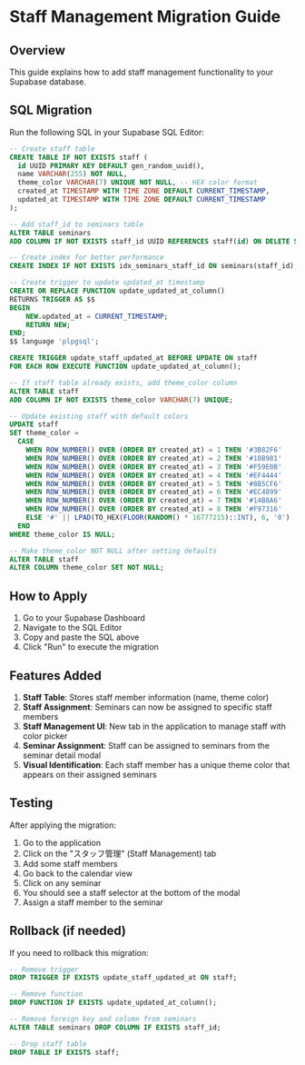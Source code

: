 # Staff Management Migration Guide

## Overview
This guide explains how to add staff management functionality to your Supabase database.

## SQL Migration

Run the following SQL in your Supabase SQL Editor:

```sql
-- Create staff table
CREATE TABLE IF NOT EXISTS staff (
  id UUID PRIMARY KEY DEFAULT gen_random_uuid(),
  name VARCHAR(255) NOT NULL,
  theme_color VARCHAR(7) UNIQUE NOT NULL, -- HEX color format
  created_at TIMESTAMP WITH TIME ZONE DEFAULT CURRENT_TIMESTAMP,
  updated_at TIMESTAMP WITH TIME ZONE DEFAULT CURRENT_TIMESTAMP
);

-- Add staff_id to seminars table
ALTER TABLE seminars 
ADD COLUMN IF NOT EXISTS staff_id UUID REFERENCES staff(id) ON DELETE SET NULL;

-- Create index for better performance
CREATE INDEX IF NOT EXISTS idx_seminars_staff_id ON seminars(staff_id);

-- Create trigger to update updated_at timestamp
CREATE OR REPLACE FUNCTION update_updated_at_column()
RETURNS TRIGGER AS $$
BEGIN
    NEW.updated_at = CURRENT_TIMESTAMP;
    RETURN NEW;
END;
$$ language 'plpgsql';

CREATE TRIGGER update_staff_updated_at BEFORE UPDATE ON staff
FOR EACH ROW EXECUTE FUNCTION update_updated_at_column();

-- If staff table already exists, add theme_color column
ALTER TABLE staff 
ADD COLUMN IF NOT EXISTS theme_color VARCHAR(7) UNIQUE;

-- Update existing staff with default colors
UPDATE staff 
SET theme_color = 
  CASE 
    WHEN ROW_NUMBER() OVER (ORDER BY created_at) = 1 THEN '#3B82F6'
    WHEN ROW_NUMBER() OVER (ORDER BY created_at) = 2 THEN '#10B981'
    WHEN ROW_NUMBER() OVER (ORDER BY created_at) = 3 THEN '#F59E0B'
    WHEN ROW_NUMBER() OVER (ORDER BY created_at) = 4 THEN '#EF4444'
    WHEN ROW_NUMBER() OVER (ORDER BY created_at) = 5 THEN '#8B5CF6'
    WHEN ROW_NUMBER() OVER (ORDER BY created_at) = 6 THEN '#EC4899'
    WHEN ROW_NUMBER() OVER (ORDER BY created_at) = 7 THEN '#14B8A6'
    WHEN ROW_NUMBER() OVER (ORDER BY created_at) = 8 THEN '#F97316'
    ELSE '#' || LPAD(TO_HEX(FLOOR(RANDOM() * 16777215)::INT), 6, '0')
  END
WHERE theme_color IS NULL;

-- Make theme_color NOT NULL after setting defaults
ALTER TABLE staff 
ALTER COLUMN theme_color SET NOT NULL;
```

## How to Apply

1. Go to your Supabase Dashboard
2. Navigate to the SQL Editor
3. Copy and paste the SQL above
4. Click "Run" to execute the migration

## Features Added

1. **Staff Table**: Stores staff member information (name, theme color)
2. **Staff Assignment**: Seminars can now be assigned to specific staff members
3. **Staff Management UI**: New tab in the application to manage staff with color picker
4. **Seminar Assignment**: Staff can be assigned to seminars from the seminar detail modal
5. **Visual Identification**: Each staff member has a unique theme color that appears on their assigned seminars

## Testing

After applying the migration:

1. Go to the application
2. Click on the "スタッフ管理" (Staff Management) tab
3. Add some staff members
4. Go back to the calendar view
5. Click on any seminar
6. You should see a staff selector at the bottom of the modal
7. Assign a staff member to the seminar

## Rollback (if needed)

If you need to rollback this migration:

```sql
-- Remove trigger
DROP TRIGGER IF EXISTS update_staff_updated_at ON staff;

-- Remove function
DROP FUNCTION IF EXISTS update_updated_at_column();

-- Remove foreign key and column from seminars
ALTER TABLE seminars DROP COLUMN IF EXISTS staff_id;

-- Drop staff table
DROP TABLE IF EXISTS staff;
```